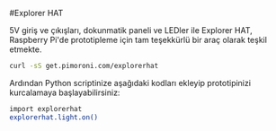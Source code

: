 <!--
---
name: Explorer HAT
manufacturer: Pimoroni
url: https://github.com/pimoroni/explorer-hat
github: https://github.com/pimoroni/explorer-hat
buy: http://shop.pimoroni.com/products/explorer-hat
description: Hepsi-bir-arada, hafif, hızlı, dokunma, giriş ve çıkış destekleyen eklenti
  kartı.
install:
  'devices':
    - 'i2c'
  'apt':
    - 'python-smbus'
    - 'python3-smbus'
    - 'python-dev'
    - 'python3-dev'
  'python':
    - 'explorerhat'
  'python3':
    - 'explorerhat'
    'examples': 'examples/'
pincount: 40
pin:
  '7':
    name: LED 1
    mode: output
    active: high
  '11':
    name: LED 2
    mode: output
    active: high
  '13':
    name: LED 3
    mode: output
    active: high
  '15':
    name: Input 2
    mode: input
    active: high
  '16':
    name: Input 1
    mode: input
    active: high
  '18':
    name: Input 3
    mode: input
    active: high
  '22':
    name: Input 4
    mode: input
    active: high
  '29':
    name: LED 4
    mode: output
    active: high
  '31':
    name: Output 1
    mode: output
    active: high
  '32':
    name: Output 2
    mode: output
    active: high
  '33':
    name: Output 3
    mode: output
    active: high
  '36':
    name: Output 4
    mode: output
    active: high
 -->
#Explorer HAT

5V giriş ve çıkışları, dokunmatik paneli ve LEDler ile Explorer HAT, Raspberry Pi'de prototipleme için tam teşekkürlü bir araç olarak teşkil etmekte.

```bash
curl -sS get.pimoroni.com/explorerhat
```

Ardından Python scriptinize aşağıdaki kodları ekleyip prototipinizi kurcalamaya başlayabilirsiniz:

```bash
import explorerhat
explorerhat.light.on()
```